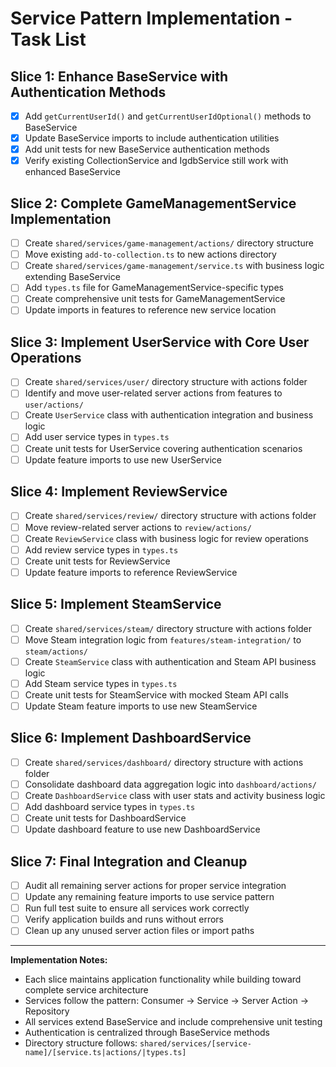 # Service Pattern Implementation - Task List

## **Slice 1: Enhance BaseService with Authentication Methods**

- [x] Add `getCurrentUserId()` and `getCurrentUserIdOptional()` methods to BaseService
- [x] Update BaseService imports to include authentication utilities
- [x] Add unit tests for new BaseService authentication methods
- [x] Verify existing CollectionService and IgdbService still work with enhanced BaseService

## **Slice 2: Complete GameManagementService Implementation**

- [ ] Create `shared/services/game-management/actions/` directory structure
- [ ] Move existing `add-to-collection.ts` to new actions directory
- [ ] Create `shared/services/game-management/service.ts` with business logic extending BaseService
- [ ] Add `types.ts` file for GameManagementService-specific types
- [ ] Create comprehensive unit tests for GameManagementService
- [ ] Update imports in features to reference new service location

## **Slice 3: Implement UserService with Core User Operations**

- [ ] Create `shared/services/user/` directory structure with actions folder
- [ ] Identify and move user-related server actions from features to `user/actions/`
- [ ] Create `UserService` class with authentication integration and business logic
- [ ] Add user service types in `types.ts`
- [ ] Create unit tests for UserService covering authentication scenarios
- [ ] Update feature imports to use new UserService

## **Slice 4: Implement ReviewService**

- [ ] Create `shared/services/review/` directory structure with actions folder
- [ ] Move review-related server actions to `review/actions/`
- [ ] Create `ReviewService` class with business logic for review operations
- [ ] Add review service types in `types.ts`
- [ ] Create unit tests for ReviewService
- [ ] Update feature imports to reference ReviewService

## **Slice 5: Implement SteamService**

- [ ] Create `shared/services/steam/` directory structure with actions folder
- [ ] Move Steam integration logic from `features/steam-integration/` to `steam/actions/`
- [ ] Create `SteamService` class with authentication and Steam API business logic
- [ ] Add Steam service types in `types.ts`
- [ ] Create unit tests for SteamService with mocked Steam API calls
- [ ] Update Steam feature imports to use new SteamService

## **Slice 6: Implement DashboardService**

- [ ] Create `shared/services/dashboard/` directory structure with actions folder
- [ ] Consolidate dashboard data aggregation logic into `dashboard/actions/`
- [ ] Create `DashboardService` class with user stats and activity business logic
- [ ] Add dashboard service types in `types.ts`
- [ ] Create unit tests for DashboardService
- [ ] Update dashboard feature to use new DashboardService

## **Slice 7: Final Integration and Cleanup**

- [ ] Audit all remaining server actions for proper service integration
- [ ] Update any remaining feature imports to use service pattern
- [ ] Run full test suite to ensure all services work correctly
- [ ] Verify application builds and runs without errors
- [ ] Clean up any unused server action files or import paths

---

**Implementation Notes:**

- Each slice maintains application functionality while building toward complete service architecture
- Services follow the pattern: Consumer → Service → Server Action → Repository
- All services extend BaseService and include comprehensive unit testing
- Authentication is centralized through BaseService methods
- Directory structure follows: `shared/services/[service-name]/[service.ts|actions/|types.ts]`
